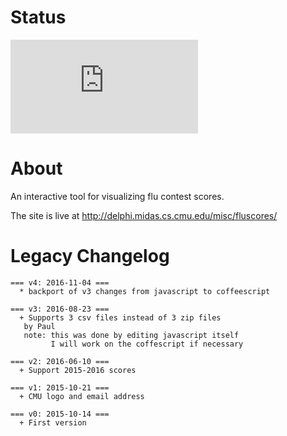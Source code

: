 # Status
[![Deploy Status](http://delphi.midas.cs.cmu.edu/~automation/public/github_deploy_repo/badge.php?repo=cmu-delphi/www-fluscores)](#)

# About
An interactive tool for visualizing flu contest scores.

The site is live at http://delphi.midas.cs.cmu.edu/misc/fluscores/

# Legacy Changelog
````
=== v4: 2016-11-04 ===
  * backport of v3 changes from javascript to coffeescript

=== v3: 2016-08-23 ===
  + Supports 3 csv files instead of 3 zip files
   by Paul
   note: this was done by editing javascript itself
         I will work on the coffescript if necessary

=== v2: 2016-06-10 ===
  + Support 2015-2016 scores

=== v1: 2015-10-21 ===
  + CMU logo and email address

=== v0: 2015-10-14 ===
  + First version
````
